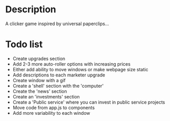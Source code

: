 # Description

A clicker game inspired by universal paperclips...

# Todo list

- Create upgrades section
- Add 2-3 more auto-roller options with increasing prices
- Either add ability to move windows or make webpage size static
- Add descriptions to each marketer upgrade
- Create window with a gif
- Create a 'shell' section with the 'computer'
- Create the 'news' section
- Create an 'investments' section
- Create a 'Public service' where you can invest in public service projects
- Move code from app.js to components
- Add more variability to each window

